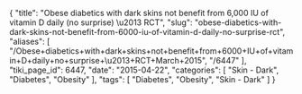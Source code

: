{
    "title": "Obese diabetics with dark skins not benefit from 6,000 IU of vitamin D daily (no surprise) \u2013 RCT",
    "slug": "obese-diabetics-with-dark-skins-not-benefit-from-6000-iu-of-vitamin-d-daily-no-surprise-rct",
    "aliases": [
        "/Obese+diabetics+with+dark+skins+not+benefit+from+6000+IU+of+vitamin+D+daily+no+surprise+\u2013+RCT+March+2015",
        "/6447"
    ],
    "tiki_page_id": 6447,
    "date": "2015-04-22",
    "categories": [
        "Skin - Dark",
        "Diabetes",
        "Obesity"
    ],
    "tags": [
        "Diabetes",
        "Obesity",
        "Skin - Dark"
    ]
}